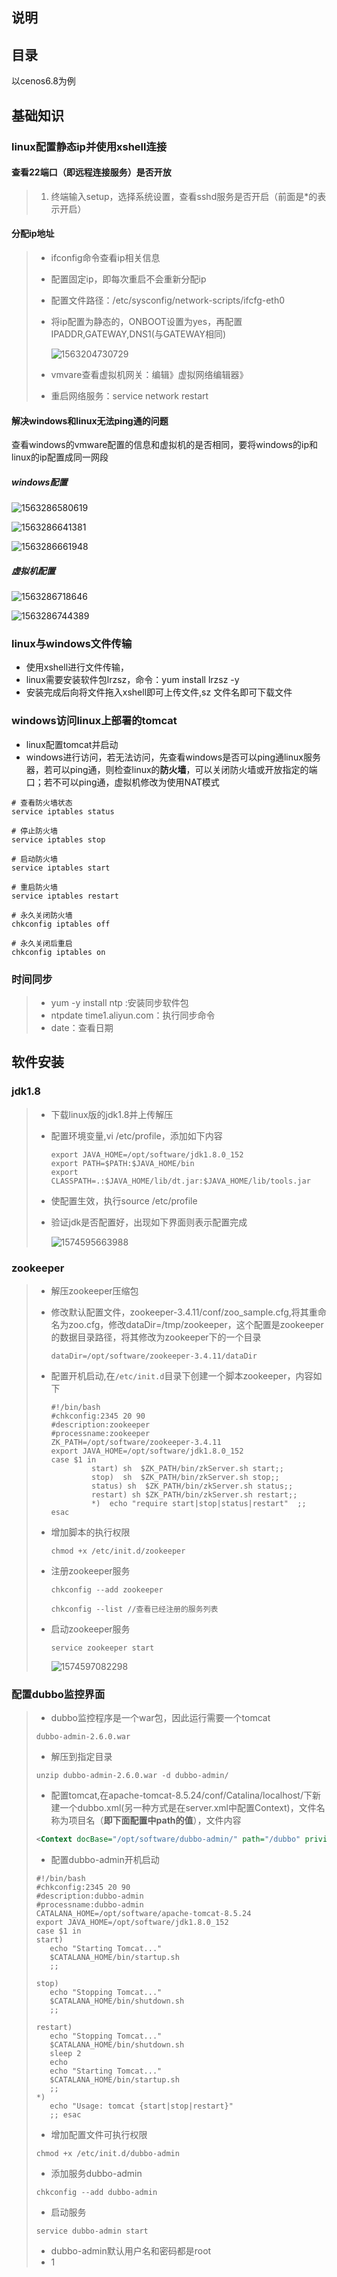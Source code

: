 ## 说明

## 目录

以cenos6.8为例

## 基础知识

### linux配置静态ip并使用xshell连接

#### 查看22端口（即远程连接服务）是否开放

> 1. 终端输入setup，选择系统设置，查看sshd服务是否开启（前面是*的表示开启）

#### 分配ip地址

> - ifconfig命令查看ip相关信息
>
> - 配置固定ip，即每次重启不会重新分配ip
>
> - 配置文件路径：/etc/sysconfig/network-scripts/ifcfg-eth0
>
> - 将ip配置为静态的，ONBOOT设置为yes，再配置IPADDR,GATEWAY,DNS1(与GATEWAY相同)
>
>   ![1563204730729](images/1563204730729.png)
>
> - vmvare查看虚拟机网关：编辑》虚拟网络编辑器》
>
> - 重启网络服务：service network restart

#### 解决windows和linux无法ping通的问题

查看windows的vmware配置的信息和虚拟机的是否相同，要将windows的ip和linux的ip配置成同一网段

##### windows配置

![1563286580619](images/1563286580619.png)

![1563286641381](images/1563286641381.png)

![1563286661948](images/1563286661948.png)

##### 虚拟机配置

![1563286718646](images/1563286718646.png)

![1563286744389](images/1563286744389.png)

### linux与windows文件传输

- 使用xshell进行文件传输，
- linux需要安装软件包lrzsz，命令：yum install lrzsz -y
- 安装完成后向将文件拖入xshell即可上传文件,sz 文件名即可下载文件

### windows访问linux上部署的tomcat

- linux配置tomcat并启动
- windows进行访问，若无法访问，先查看windows是否可以ping通linux服务器，若可以ping通，则检查linux的**防火墙**，可以关闭防火墙或开放指定的端口；若不可以ping通，虚拟机修改为使用NAT模式

```shell
# 查看防火墙状态
service iptables status
 
# 停止防火墙
service iptables stop
 
# 启动防火墙
service iptables start
 
# 重启防火墙
service iptables restart
 
# 永久关闭防火墙
chkconfig iptables off
 
# 永久关闭后重启
chkconfig iptables on
```

### 时间同步

> - yum -y install ntp :安装同步软件包
> - ntpdate time1.aliyun.com：执行同步命令
> - date：查看日期

## 软件安装

### jdk1.8

> - 下载linux版的jdk1.8并上传解压
>
> - 配置环境变量,vi /etc/profile，添加如下内容
>
>   ```shell
>   export JAVA_HOME=/opt/software/jdk1.8.0_152
>   export PATH=$PATH:$JAVA_HOME/bin
>   export CLASSPATH=.:$JAVA_HOME/lib/dt.jar:$JAVA_HOME/lib/tools.jar
>   ```
>
> - 使配置生效，执行source /etc/profile
>
> - 验证jdk是否配置好，出现如下界面则表示配置完成
>
>   ![1574595663988](images/1574595663988.png)

### zookeeper

> - 解压zookeeper压缩包
>
> - 修改默认配置文件，zookeeper-3.4.11/conf/zoo_sample.cfg,将其重命名为zoo.cfg，修改dataDir=/tmp/zookeeper，这个配置是zookeeper的数据目录路径，将其修改为zookeeper下的一个目录
>
>   ```shell
>   dataDir=/opt/software/zookeeper-3.4.11/dataDir
>   ```
>
> - 配置开机启动,在`/etc/init.d`目录下创建一个脚本zookeeper，内容如下
>
>   ```shell
>   #!/bin/bash
>   #chkconfig:2345 20 90
>   #description:zookeeper
>   #processname:zookeeper
>   ZK_PATH=/opt/software/zookeeper-3.4.11
>   export JAVA_HOME=/opt/software/jdk1.8.0_152
>   case $1 in
>            start) sh  $ZK_PATH/bin/zkServer.sh start;;
>            stop)  sh  $ZK_PATH/bin/zkServer.sh stop;;
>            status) sh  $ZK_PATH/bin/zkServer.sh status;;
>            restart) sh $ZK_PATH/bin/zkServer.sh restart;;
>            *)  echo "require start|stop|status|restart"  ;;
>   esac
>   ```
>
> - 增加脚本的执行权限
>
>   ```shell
>   chmod +x /etc/init.d/zookeeper
>   ```
>
> - 注册zookeeper服务
>
>   ```shell
>   chkconfig --add zookeeper
>   
>   chkconfig --list //查看已经注册的服务列表
>   ```
>
> - 启动zookeeper服务
>
>   ```shell
>   service zookeeper start
>   ```
>
>   ![1574597082298](images/1574597082298.png)

### 配置dubbo监控界面

> - dubbo监控程序是一个war包，因此运行需要一个tomcat
>
> ```
> dubbo-admin-2.6.0.war
> ```
>
> - 解压到指定目录
>
> ```shell
> unzip dubbo-admin-2.6.0.war -d dubbo-admin/
> ```
>
> - 配置tomcat,在apache-tomcat-8.5.24/conf/Catalina/localhost/下新建一个dubbo.xml(另一种方式是在server.xml中配置Context)，文件名称为项目名（**即下面配置中path的值**），文件内容
>
> ```xml
> <Context docBase="/opt/software/dubbo-admin/" path="/dubbo" privileged="true" reloadable="true" caseSensitive="false" debug="0" crossContext="true"/>
> ```
>
> - 配置dubbo-admin开机启动
>
> ```shell
> #!/bin/bash
> #chkconfig:2345 20 90
> #description:dubbo-admin
> #processname:dubbo-admin
> CATALANA_HOME=/opt/software/apache-tomcat-8.5.24
> export JAVA_HOME=/opt/software/jdk1.8.0_152
> case $1 in
> start)  
>    echo "Starting Tomcat..."  
>    $CATALANA_HOME/bin/startup.sh  
>    ;;  
>  
> stop)  
>    echo "Stopping Tomcat..."  
>    $CATALANA_HOME/bin/shutdown.sh  
>    ;;  
>  
> restart)  
>    echo "Stopping Tomcat..."  
>    $CATALANA_HOME/bin/shutdown.sh  
>    sleep 2  
>    echo  
>    echo "Starting Tomcat..."  
>    $CATALANA_HOME/bin/startup.sh  
>    ;;  
> *)  
>    echo "Usage: tomcat {start|stop|restart}"  
>    ;; esac
> 
> ```
>
> - 增加配置文件可执行权限
>
> ```shell
> chmod +x /etc/init.d/dubbo-admin
> ```
>
> - 添加服务dubbo-admin
>
> ```shell
> chkconfig --add dubbo-admin
> ```
>
> - 启动服务
>
> ```shell
> service dubbo-admin start
> ```
> - dubbo-admin默认用户名和密码都是root
> - 1

